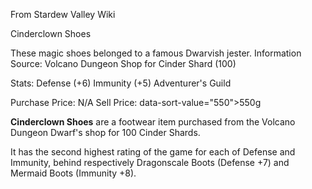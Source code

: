 From Stardew Valley Wiki

Cinderclown Shoes

These magic shoes belonged to a famous Dwarvish jester. Information Source: Volcano Dungeon Shop for Cinder Shard (100)

Stats: Defense (+6) Immunity (+5) Adventurer's Guild

Purchase Price: N/A Sell Price: data-sort-value="550"&gt;550g

**Cinderclown Shoes** are a footwear item purchased from the Volcano Dungeon Dwarf's shop for 100 Cinder Shards.

It has the second highest rating of the game for each of Defense and Immunity, behind respectively Dragonscale Boots (Defense +7) and Mermaid Boots (Immunity +8).